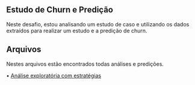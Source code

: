 ## Estudo de Churn e Predição
Neste desafio, estou analisando um estudo de caso e utilizando os dados extraídos para realizar um estudo e a predição de churn.

## Arquivos
Nestes arquivos estão encontrados todas análises e predições.

• [Análise exploratória com estratégias](https://github.com/Pedro-HenriqueWO/Estudo-Churn/blob/master/Estudo%20de%20churn.md)


